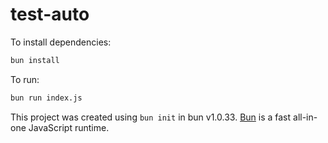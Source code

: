 # test-auto

To install dependencies:

```bash
bun install
```

To run:

```bash
bun run index.js
```

This project was created using `bun init` in bun v1.0.33. [Bun](https://bun.sh) is a fast all-in-one JavaScript runtime.
